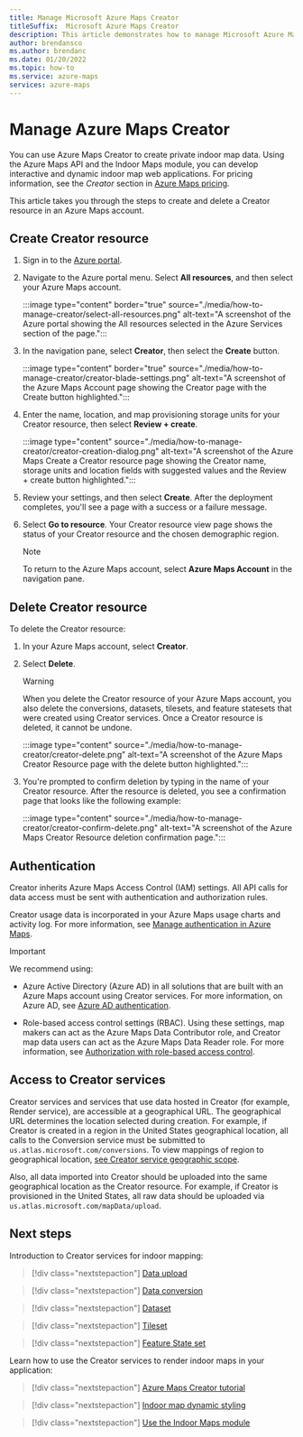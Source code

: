 ```yaml
---
title: Manage Microsoft Azure Maps Creator
titleSuffix:  Microsoft Azure Maps Creator
description: This article demonstrates how to manage Microsoft Azure Maps Creator.
author: brendansco
ms.author: brendanc
ms.date: 01/20/2022
ms.topic: how-to
ms.service: azure-maps
services: azure-maps
---
```


# Manage Azure Maps Creator

You can use Azure Maps Creator to create private indoor map data. Using the Azure Maps API and the Indoor Maps module, you can develop interactive and dynamic indoor map web applications. For pricing information, see the *Creator* section in [Azure Maps pricing].

This article takes you through the steps to create and delete a Creator resource in an Azure Maps account.

## Create Creator resource

1. Sign in to the [Azure portal].

2. Navigate to the Azure portal menu. Select **All resources**, and then select your Azure Maps account.

      :::image type="content" border="true" source="./media/how-to-manage-creator/select-all-resources.png" alt-text="A screenshot of the Azure portal showing the All resources selected in the Azure Services section of the page.":::

3. In the navigation pane, select **Creator**, then select the **Create** button.

    :::image type="content" border="true" source="./media/how-to-manage-creator/creator-blade-settings.png" alt-text="A screenshot of the Azure Maps Account page showing the Creator page with the Create button highlighted.":::

4. Enter the name, location, and map provisioning storage units for your Creator resource, then select **Review + create**.

   :::image type="content" source="./media/how-to-manage-creator/creator-creation-dialog.png" alt-text="A screenshot of the Azure Maps Create a Creator resource page showing the Creator name, storage units and location fields with suggested values and the Review + create button highlighted.":::

5. Review your settings, and then select **Create**. After the deployment completes, you'll see a page with a success or a failure message.

6. Select **Go to resource**. Your Creator resource view page shows the status of your Creator resource and the chosen demographic region.

   >[!NOTE]
   >To return to the Azure Maps account, select **Azure Maps Account** in the navigation pane.

## Delete Creator resource

To delete the Creator resource:

1. In your Azure Maps account, select **Creator**.

2. Select **Delete**.

    >[!WARNING]
    >When you delete the Creator resource of your Azure Maps account, you also delete the conversions, datasets, tilesets, and feature statesets that were created using Creator services. Once a Creator resource is deleted, it cannot be undone.

     :::image type="content" source="./media/how-to-manage-creator/creator-delete.png" alt-text="A screenshot of the Azure Maps Creator Resource page with the delete button highlighted.":::

3. You're prompted to confirm deletion by typing in the name of your Creator resource. After the resource is deleted, you see a confirmation page that looks like the following example:

     :::image type="content" source="./media/how-to-manage-creator/creator-confirm-delete.png" alt-text="A screenshot of the Azure Maps Creator Resource deletion confirmation page.":::

## Authentication

Creator inherits Azure Maps Access Control (IAM) settings. All API calls for data access must be sent with authentication and authorization rules.

Creator usage data is incorporated in your Azure Maps usage charts and activity log.  For more information, see [Manage authentication in Azure Maps].

>[!Important]
>We recommend using:
>
> * Azure Active Directory (Azure AD) in all solutions that are built with an Azure Maps account using Creator services. For more information, on Azure AD, see [Azure AD authentication].
>
>* Role-based access control settings (RBAC). Using these settings, map makers can act as the Azure Maps Data Contributor role, and Creator map data users can act as the Azure Maps Data Reader role. For more information, see [Authorization with role-based access control].

## Access to Creator services

Creator services and services that use data hosted in Creator (for example, Render service), are accessible at a geographical URL. The geographical URL determines the location selected during creation. For example, if Creator is created in a region in the United States geographical location, all calls to the Conversion service must be submitted to `us.atlas.microsoft.com/conversions`. To view mappings of region to geographical location, [see Creator service geographic scope].

Also, all data imported into Creator should be uploaded into the same geographical location as the Creator resource. For example, if Creator is provisioned in the United States, all raw data should be uploaded via `us.atlas.microsoft.com/mapData/upload`.

## Next steps

Introduction to Creator services for indoor mapping:

> [!div class="nextstepaction"]
> [Data upload]

> [!div class="nextstepaction"]
> [Data conversion]

> [!div class="nextstepaction"]
> [Dataset]

> [!div class="nextstepaction"]
> [Tileset]

> [!div class="nextstepaction"]
> [Feature State set]

Learn how to use the Creator services to render indoor maps in your application:

> [!div class="nextstepaction"]
> [Azure Maps Creator tutorial]

> [!div class="nextstepaction"]
> [Indoor map dynamic styling]

> [!div class="nextstepaction"]
> [Use the Indoor Maps module]

[Authorization with role-based access control]: azure-maps-authentication.md#authorization-with-role-based-access-control
[Azure AD authentication]: azure-maps-authentication.md#azure-ad-authentication
[Azure Maps Creator tutorial]: tutorial-creator-indoor-maps.md
[Azure Maps pricing]: https://aka.ms/CreatorPricing
[Azure portal]: https://portal.azure.com
[Data conversion]: creator-indoor-maps.md#convert-a-drawing-package
[Data upload]: creator-indoor-maps.md#upload-a-drawing-package
[Dataset]: creator-indoor-maps.md#datasets
[Feature State set]: creator-indoor-maps.md#feature-statesets
[Indoor map dynamic styling]: indoor-map-dynamic-styling.md
[Manage authentication in Azure Maps]: how-to-manage-authentication.md
[see Creator service geographic scope]: creator-geographic-scope.md
[Tileset]: creator-indoor-maps.md#tilesets
[Use the Indoor Maps module]: how-to-use-indoor-module.md
